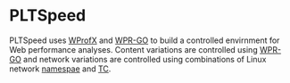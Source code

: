 PLTSpeed
=======================

PLTSpeed uses [WProfX] and [WPR-GO] to build a controlled envirnment for Web performance analyses.
Content variations are controlled using [WPR-GO] and network variations are controlled using combinations of Linux network [namespae] and [TC].

[WProfX]: https://github.com/jnejati/WProfX
[WPR-GO]:https://github.com/catapult-project/catapult/blob/master/web_page_replay_go/README.md
[namespae]:http://man7.org/linux/man-pages/man7/namespaces.7.html
[TC]:http://tldp.org/HOWTO/Traffic-Control-HOWTO/intro.html

